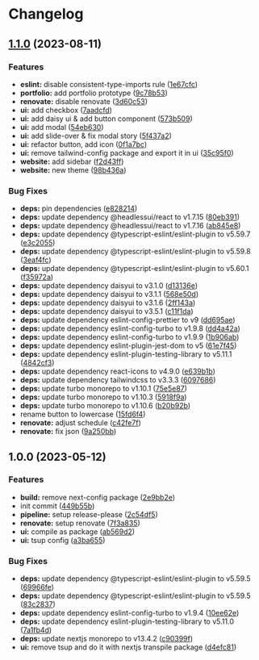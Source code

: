 # Changelog

## [1.1.0](https://github.com/onivue/onivue-apex/compare/v1.0.0...v1.1.0) (2023-08-11)


### Features

* **eslint:** disable consistent-type-imports rule ([1e67cfc](https://github.com/onivue/onivue-apex/commit/1e67cfcbc8ffe7c61c7dc15cf63c243810fea7fe))
* **portfolio:** add portfolio prototype ([9c78b53](https://github.com/onivue/onivue-apex/commit/9c78b53e720f7a6aa1d66057ee97bf07c7771b8b))
* **renovate:** disable renovate ([3d60c53](https://github.com/onivue/onivue-apex/commit/3d60c5363bef75f240f43a153d3c57a2ba8f1522))
* **ui:** add checkbox ([7aadcfd](https://github.com/onivue/onivue-apex/commit/7aadcfd2d85edc31fd326d3910c46e05fbf07cfa))
* **ui:** add daisy ui & add button component ([573b509](https://github.com/onivue/onivue-apex/commit/573b50947743b7d10b17d964431c337c30d8cd06))
* **ui:** add modal ([54eb630](https://github.com/onivue/onivue-apex/commit/54eb63003a964ba16a7b89b3b11fffe5091f2ab5))
* **ui:** add slide-over & fix modal story ([5f437a2](https://github.com/onivue/onivue-apex/commit/5f437a2f326eb8b23aeefb23d99c0fe5f2a401cb))
* **ui:** refactor button, add icon ([0f1a7bc](https://github.com/onivue/onivue-apex/commit/0f1a7bc6ee0b5a38f8c617bfde799a852d7a4358))
* **ui:** remove tailwind-config package and export it in ui ([35c95f0](https://github.com/onivue/onivue-apex/commit/35c95f07fa2709afb817d5da563cadb789759e8a))
* **website:** add sidebar ([f2d43ff](https://github.com/onivue/onivue-apex/commit/f2d43ffca0fe0b428da67246b570ef712863e09a))
* **website:** new theme ([98b436a](https://github.com/onivue/onivue-apex/commit/98b436a8786724022a7beb17687fa596c00a5df1))


### Bug Fixes

* **deps:** pin dependencies ([e828214](https://github.com/onivue/onivue-apex/commit/e828214d55995f8ec20f79b7feae93ac704e7324))
* **deps:** update dependency @headlessui/react to v1.7.15 ([80eb391](https://github.com/onivue/onivue-apex/commit/80eb391220b472b600dba2d275ae175e480154c8))
* **deps:** update dependency @headlessui/react to v1.7.16 ([ab845e8](https://github.com/onivue/onivue-apex/commit/ab845e867ced3329b48bd0c365612cc9678cdd01))
* **deps:** update dependency @typescript-eslint/eslint-plugin to v5.59.7 ([e3c2055](https://github.com/onivue/onivue-apex/commit/e3c2055a90775fcedf5a042c814736e137065e56))
* **deps:** update dependency @typescript-eslint/eslint-plugin to v5.59.8 ([3eaf4fc](https://github.com/onivue/onivue-apex/commit/3eaf4fc488ec8117a658f7c73960d875a0040a6f))
* **deps:** update dependency @typescript-eslint/eslint-plugin to v5.60.1 ([f35972a](https://github.com/onivue/onivue-apex/commit/f35972a0f6a386c356278054d875256f5c27f62f))
* **deps:** update dependency daisyui to v3.1.0 ([d13136e](https://github.com/onivue/onivue-apex/commit/d13136e5a7b010eb1d1c563e50766c1b655d91ba))
* **deps:** update dependency daisyui to v3.1.1 ([568e50d](https://github.com/onivue/onivue-apex/commit/568e50dab30eb9f9daffe945d3bcef8ef02c12e2))
* **deps:** update dependency daisyui to v3.1.6 ([2ff143a](https://github.com/onivue/onivue-apex/commit/2ff143a2af57e643f47cdc5de174f4446028d8bd))
* **deps:** update dependency daisyui to v3.5.1 ([c11f1da](https://github.com/onivue/onivue-apex/commit/c11f1da8cbeae04db8b4582c8669006d3b53a3fc))
* **deps:** update dependency eslint-config-prettier to v9 ([dd695ae](https://github.com/onivue/onivue-apex/commit/dd695ae94f40798ae3b32614f557effffe22b34d))
* **deps:** update dependency eslint-config-turbo to v1.9.8 ([dd4a42a](https://github.com/onivue/onivue-apex/commit/dd4a42a0888c383a081d5a9a77b234e3b4ecc832))
* **deps:** update dependency eslint-config-turbo to v1.9.9 ([1b906ab](https://github.com/onivue/onivue-apex/commit/1b906ab581bc0f299e922256051ec76f2d3d3764))
* **deps:** update dependency eslint-plugin-jest-dom to v5 ([61e7f45](https://github.com/onivue/onivue-apex/commit/61e7f457f54a2c9556b642fc4b4cc9316dbe7b71))
* **deps:** update dependency eslint-plugin-testing-library to v5.11.1 ([4842cf3](https://github.com/onivue/onivue-apex/commit/4842cf30a0dc802a5df14c987edded1b1bda051b))
* **deps:** update dependency react-icons to v4.9.0 ([e639b1b](https://github.com/onivue/onivue-apex/commit/e639b1b2fe4cd72654287b3c1b28931068582c1c))
* **deps:** update dependency tailwindcss to v3.3.3 ([6097686](https://github.com/onivue/onivue-apex/commit/60976860753e14db499bfc59cf31fd954efca77c))
* **deps:** update turbo monorepo to v1.10.1 ([75e5e87](https://github.com/onivue/onivue-apex/commit/75e5e873c2266c29428acd3ad4ae41b90a32d839))
* **deps:** update turbo monorepo to v1.10.3 ([5918f9a](https://github.com/onivue/onivue-apex/commit/5918f9a456039865db8fc9199bb45fbef8ab2d6f))
* **deps:** update turbo monorepo to v1.10.6 ([b20b92b](https://github.com/onivue/onivue-apex/commit/b20b92b1ea7ab1d4aabec8ab4ae030cd809efce3))
* rename button to lowercase ([15fd6f4](https://github.com/onivue/onivue-apex/commit/15fd6f49730afdba782217c770fb4c3a4e9a48de))
* **renovate:** adjust schedule ([c42fe7f](https://github.com/onivue/onivue-apex/commit/c42fe7f3cb7f0d166e25f5b3a0fb6ac0b86dce37))
* **renovate:** fix json ([9a250bb](https://github.com/onivue/onivue-apex/commit/9a250bb9603aa9eaf590de8b7532555456771cc4))

## 1.0.0 (2023-05-12)


### Features

* **build:** remove next-config package ([2e9bb2e](https://github.com/onivue/onivue-apex/commit/2e9bb2eb5f2d4a41808fd8473530873833623825))
* init commit ([449b55b](https://github.com/onivue/onivue-apex/commit/449b55be4c26fac235f7ec8454089471f1519e84))
* **pipeline:** setup release-please ([2c54df5](https://github.com/onivue/onivue-apex/commit/2c54df532921b21d94216076b07521791c7d6da8))
* **renovate:** setup renovate ([7f3a835](https://github.com/onivue/onivue-apex/commit/7f3a8355dfdbba6481b5c396e14dfb307dfa5beb))
* **ui:** compile as package ([ab569d2](https://github.com/onivue/onivue-apex/commit/ab569d22305b9a005cac58de67fe7a4214afd82f))
* **ui:** tsup config ([a3ba655](https://github.com/onivue/onivue-apex/commit/a3ba655e620784689c2b7a7ba79849c6ac44a423))


### Bug Fixes

* **deps:** update dependency @typescript-eslint/eslint-plugin to v5.59.5 ([69966fe](https://github.com/onivue/onivue-apex/commit/69966fe699acd6c45a1d05e54cd665a7498f7f99))
* **deps:** update dependency @typescript-eslint/eslint-plugin to v5.59.5 ([83c2837](https://github.com/onivue/onivue-apex/commit/83c283731ff4e83fe1b0339ece0b49061a9bc395))
* **deps:** update dependency eslint-config-turbo to v1.9.4 ([10ee62e](https://github.com/onivue/onivue-apex/commit/10ee62ed38bf74f74c377d0cdcfe84ecd2b99404))
* **deps:** update dependency eslint-plugin-testing-library to v5.11.0 ([7a1fb4d](https://github.com/onivue/onivue-apex/commit/7a1fb4d0bacbd703676a43d2cdfecb62d775e0ba))
* **deps:** update nextjs monorepo to v13.4.2 ([c90399f](https://github.com/onivue/onivue-apex/commit/c90399fd87732fb7cf72d0cb778ffff051ab3daf))
* **ui:** remove tsup and do it with nextjs transpile package ([d4efc81](https://github.com/onivue/onivue-apex/commit/d4efc819d029bdf720d2343dfecf3c48070ef982))
